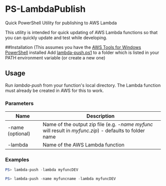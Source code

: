 # PS-LambdaPublish
Quick PowerShell Utility for publishing to AWS Lambda

This utility is intended for quick updating of AWS Lambda functions so that you can quickly update and test while developing.

##Installation
(This assumes you have the [AWS Tools for Windows PowerShell](https://aws.amazon.com/powershell/) installed
Add [lambda-push.ps1](./lambda-push.ps1) to a folder which is listed in your PATH environment variable (or create a new one)
## Usage
Run *lambda-push* from your function's local directory.
The Lambda function must already be created in AWS for this to work.
### Parameters
| Name  | Description |
| --- | --- |
| -name (optional) | Name of the output zip file (e.g. *-name myfunc* will result in *myfunc.zip*) - defaults to folder name |
| -lambda | Name of the AWS Lambda function |
### Examples
```Powershell
PS> lambda-push -lambda myfuncDEV
```
```Powershell
PS> lambda-push -name myfuncname -lambda myfuncDEV
```
